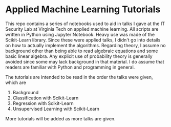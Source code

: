 # Applied Machine Learning Tutorials

This repo contains a series of notebooks used to aid in talks I gave at the IT Security Lab at Virginia Tech on applied machine learning. All scripts are written in Python using Jupyter Notebook. Heavy use was made of the Scikit-Learn library. Since these were applied talks, I didn't go into details on how to actually implement the algorithms. Regarding theory, I assume no background other than being able to read algebraic equations and some basic linear algebra. Any explicit use of probability theory is generally avoided since some may lack background in that material. I do assume that readers are familiar with Python and programming in general.

The tutorials are intended to be read in the order the talks were given, which are
1. Background
2. Classification with Scikit-Learn
3. Regression with Scikit-Learn
4. Unsupervised Learning with Scikit-Learn

More tutorials will be added as more talks are given.
